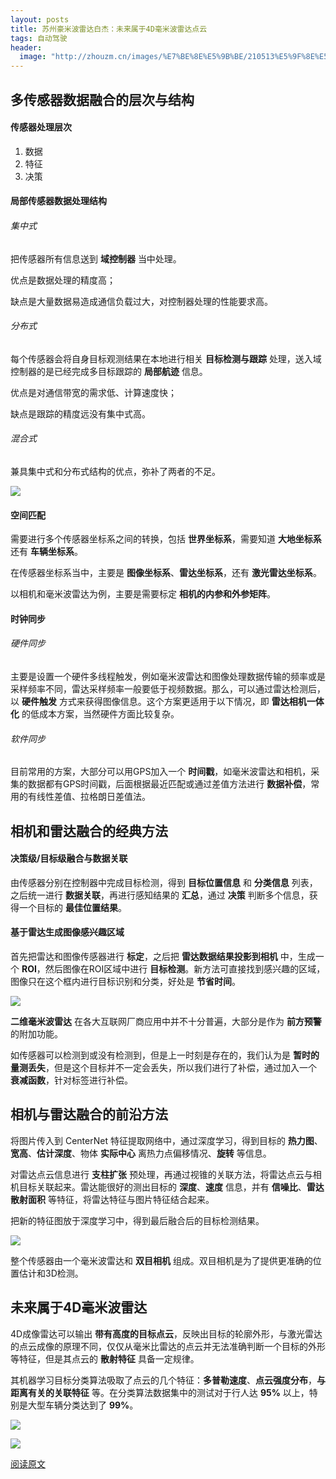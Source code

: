 ```yaml
---
layout: posts
title: 苏州豪米波雷达白杰：未来属于4D毫米波雷达点云​
tags: 自动驾驶
header: 
  image: "http://zhouzm.cn/images/%E7%BE%8E%E5%9B%BE/210513%E5%9F%8E%E5%B8%82.jpg"
---
```





## 多传感器数据融合的层次与结构

#### 传感器处理层次

1. 数据
2. 特征
3. 决策

#### 局部传感器数据处理结构

###### 集中式

把传感器所有信息送到 **域控制器** 当中处理。

优点是数据处理的精度高；

缺点是大量数据易造成通信负载过大，对控制器处理的性能要求高。

###### 分布式

每个传感器会将自身目标观测结果在本地进行相关 **目标检测与跟踪** 处理，送入域控制器的是已经完成多目标跟踪的 **局部航迹** 信息。

优点是对通信带宽的需求低、计算速度快；

缺点是跟踪的精度远没有集中式高。

###### 混合式

兼具集中式和分布式结构的优点，弥补了两者的不足。

![](http://zhouzm.cn/DailyRead/assets/images/210512-%E4%BC%A0%E6%84%9F%E5%99%A8%E8%9E%8D%E5%90%88%E7%BB%93%E6%9E%84.png)

#### 空间匹配

需要进行多个传感器坐标系之间的转换，包括 **世界坐标系**，需要知道 **大地坐标系** 还有 **车辆坐标系**。

在传感器坐标系当中，主要是 **图像坐标系**、**雷达坐标系**，还有 **激光雷达坐标系**。

以相机和毫米波雷达为例，主要是需要标定 **相机的内参和外参矩阵**。

#### 时钟同步

###### 硬件同步

主要是设置一个硬件多线程触发，例如毫米波雷达和图像处理数据传输的频率或是采样频率不同，雷达采样频率一般要低于视频数据。那么，可以通过雷达检测后，以 **硬件触发** 方式来获得图像信息。这个方案更适用于以下情况，即 **雷达相机一体化** 的低成本方案，当然硬件方面比较复杂。

###### 软件同步

目前常用的方案，大部分可以用GPS加入一个 **时间戳**，如毫米波雷达和相机，采集的数据都有GPS时间戳，后面根据最近匹配或通过差值方法进行 **数据补偿**，常用的有线性差值、拉格朗日差值法。



## 相机和雷达融合的经典方法

#### 决策级/目标级融合与数据关联

由传感器分别在控制器中完成目标检测，得到 **目标位置信息** 和 **分类信息** 列表，之后统一进行 **数据关联**，再进行感知结果的 **汇总**，通过 **决策** 判断多个信息，获得一个目标的 **最佳位置结果**。

#### 基于雷达生成图像感兴趣区域

首先把雷达和图像传感器进行 **标定**，之后把 **雷达数据结果投影到相机** 中，生成一个 **ROI**，然后图像在ROI区域中进行 **目标检测**。新方法可直接找到感兴趣的区域，图像只在这个框内进行目标识别和分类，好处是 **节省时间**。

![](http://zhouzm.cn/DailyRead/assets/images/210512-%E4%BC%A0%E6%84%9F%E5%99%A8%E8%9E%8D%E5%90%88.png)

**二维毫米波雷达** 在各大互联网厂商应用中并不十分普遍，大部分是作为 **前方预警** 的附加功能。

如传感器可以检测到或没有检测到，但是上一时刻是存在的，我们认为是 **暂时的量测丢失**，但是这个目标并不一定会丢失，所以我们进行了补偿，通过加入一个 **衰减函数**，针对标签进行补偿。



## 相机与雷达融合的前沿方法

将图片传入到 CenterNet 特征提取网络中，通过深度学习，得到目标的 **热力图**、**宽高**、**估计深度**、物体 **实际中心** 离热力点偏移情况、**旋转** 等信息。

对雷达点云信息进行 **支柱扩张** 预处理，再通过视锥的关联方法，将雷达点云与相机目标关联起来。雷达能很好的测出目标的 **深度**、**速度** 信息，并有 **信噪比**、**雷达散射面积** 等特征，将雷达特征与图片特征结合起来。

把新的特征图放于深度学习中，得到最后融合后的目标检测结果。

![](http://zhouzm.cn/DailyRead/assets/images/210512-%E7%89%B9%E5%BE%81%E5%9B%BE%E5%B9%B6%E8%81%94%E7%BB%93%E6%9E%9C.png)

整个传感器由一个毫米波雷达和 **双目相机** 组成。双目相机是为了提供更准确的位置估计和3D检测。

## 未来属于4D毫米波雷达

4D成像雷达可以输出 **带有高度的目标点云**，反映出目标的轮廓外形，与激光雷达的点云成像的原理不同，仅仅从毫米比雷达的点云并无法准确判断一个目标的外形等特征，但是其点云的 **散射特征** 具备一定规律。

其机器学习目标分类算法吸取了点云的几个特征：**多普勒速度**、**点云强度分布**，**与距离有关的关联特征** 等。在分类算法数据集中的测试对于行人达 **95%** 以上，特别是大型车辆分类达到了 **99%**。

![](http://zhouzm.cn/DailyRead/assets/images/210512-4D%E8%B1%AA%E7%B1%B3%E6%B3%A2%E9%9B%B7%E8%BE%BE1.png)

![](http://zhouzm.cn/DailyRead/assets/images/210512-4D%E8%B1%AA%E7%B1%B3%E6%B3%A2%E9%9B%B7%E8%BE%BE2.png)

[阅读原文](https://mp.weixin.qq.com/s/i8Dj4GK5rjJZKdk90aRYWA)